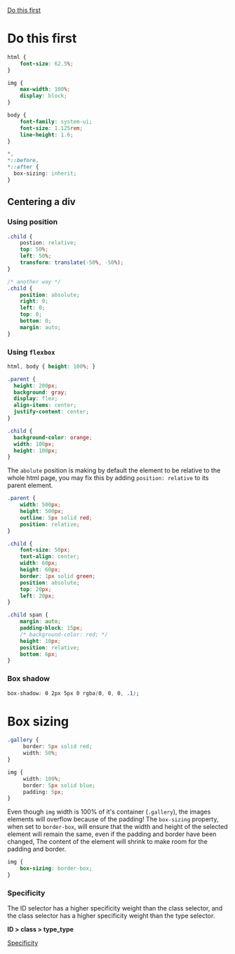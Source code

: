 
[Do this first](https://piccalil.li/blog/a-more-modern-css-reset/)
# Do this first

```css
html {
	font-size: 62.5%;
}

img {
	max-width: 100%;
	display: block;
}

body {
	font-family: system-ui;
	font-size: 1.125rem;
	line-height: 1.6;
}

*, 
*::before,
*::after {
  box-sizing: inherit;
}
```

## Centering a div

### Using position

```css
.child {
	postion: relative;
	top: 50%;
	left: 50%;
	transform: translate(-50%, -50%);
}

/* another way */
.child {
	position: absolute;
	right: 0;
	left: 0;
	top: 0;
	bottom: 0;
	margin: auto;
}
```

### Using `flexbox`

```css
html, body { height: 100%; }

.parent {
  height: 200px;
  background: gray;
  display: flex;
  align-items: center;
  justify-content: center;
}

.child {
  background-color: orange;
  width: 100px;
  height: 100px;
}
```

The `abolute` position is making by default the element to be relative to the whole html page, you may fix this by adding `position: relative` to its parent element.

```css
.parent {
    width: 500px;
    height: 500px;
    outline: 5px solid red;
    position: relative;
}

.child {
    font-size: 50px;
    text-align: center;
    width: 60px;
    height: 60px;
    border: 1px solid green;
    position: absolute;
    top: 20px;
    left: 20px;
}

.child span {
    margin: auto;
    padding-block: 15px;
    /* background-color: red; */
    height: 10px;
    position: relative;
    bottom: 6px;
}
```

### Box shadow

```css
box-shadow: 0 2px 5px 0 rgba(0, 0, 0, .1); 
```

# Box sizing

```css
.gallery {
	 border: 5px solid red;
	 width: 50%;
}

img {
	 width: 100%;
	 border: 5px solid blue;
	 padding: 5px;
}
```

Even though `img` width is 100% of it's container (`.gallery`), the images elements will overflow because of the padding!
The `box-sizing` property, when set to `border-box`, will ensure that the width and height of the selected element will remain the same, even if the padding and border have been changed, The content of the element will shrink to make room for the padding and border.

```css
img {
	box-sizing: border-box;
}
```
### Specificity

The ID selector has a higher specificity weight than the class selector, and the class selector has a higher specificity weight than the type selector.

**ID > class > type_type**

[Specificity ](https://specifishity.com/)
